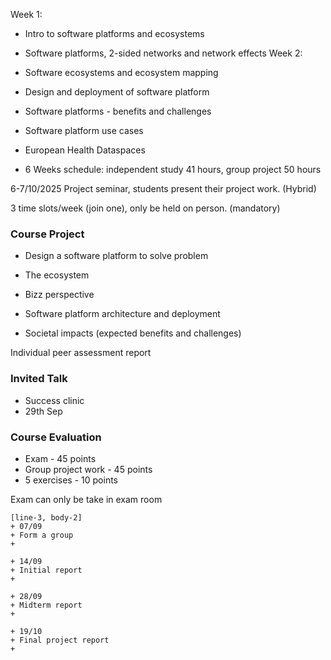 Week 1:
* Intro to software platforms and ecosystems
* Software platforms, 2-sided networks and network effects
Week 2:
* Software ecosystems and ecosystem mapping
* Design and deployment of software platform
* Software platforms - benefits and challenges
* Software platform use cases
* European Health Dataspaces

* 6 Weeks schedule: independent study 41 hours, group project 50 hours

6-7/10/2025 Project seminar, students present their project work. (Hybrid)

3 time slots/week (join one), only be held on person. (mandatory)

### Course Project
* Design a software platform to solve problem

* The ecosystem
* Bizz perspective
* Software platform architecture and deployment
* Societal impacts (expected benefits and challenges)

Individual peer assessment report

### Invited Talk
* Success clinic
* 29th Sep

### Course Evaluation
* Exam - 45 points
* Group project work - 45 points
* 5 exercises - 10 points

Exam can only be take in exam room

```timeline
[line-3, body-2]
+ 07/09
+ Form a group
+

+ 14/09
+ Initial report
+ 
  
+ 28/09
+ Midterm report
+ 
  
+ 19/10
+ Final project report
+ 
```

